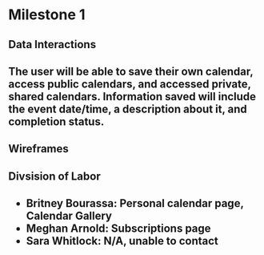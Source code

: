 <title>Team Zeta</title>
<h1>Milestone 1</h1>

<h2>Data Interactions<h2>
<p>The user will be able to save their own calendar, access public calendars, and accessed private, shared calendars. Information saved will include the event date/time, a description about it, and completion status.</p>

<h2>Wireframes<h2>


<h2>Divsision of Labor<h2>
<ul>
    <li>Britney Bourassa: Personal calendar page, Calendar Gallery</li>
    <li>Meghan Arnold: Subscriptions page</li>
    <li>Sara Whitlock: N/A, unable to contact</li>
</ul>